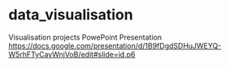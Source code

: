 # data_visualisation
Visualisation projects
 PowePoint Presentation https://docs.google.com/presentation/d/1B9fDgdSDHuJWEYQ-W5rhFTyCayWnjVoB/edit#slide=id.p6
 
